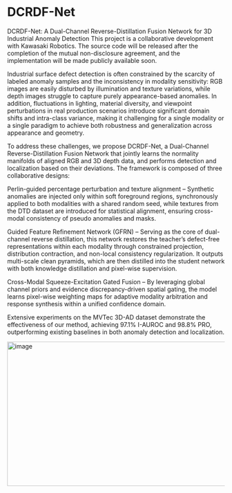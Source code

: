 # DCRDF-Net
DCRDF-Net: A Dual-Channel Reverse-Distillation Fusion Network for 3D Industrial Anomaly Detection
This project is a collaborative development with Kawasaki Robotics. The source code will be released after the completion of the mutual non-disclosure agreement, and the implementation will be made publicly available soon.

Industrial surface defect detection is often constrained by the scarcity of labeled anomaly samples and the inconsistency in modality sensitivity: RGB images are easily disturbed by illumination and texture variations, while depth images struggle to capture purely appearance-based anomalies. In addition, fluctuations in lighting, material diversity, and viewpoint perturbations in real production scenarios introduce significant domain shifts and intra-class variance, making it challenging for a single modality or a single paradigm to achieve both robustness and generalization across appearance and geometry.

To address these challenges, we propose DCRDF-Net, a Dual-Channel Reverse-Distillation Fusion Network that jointly learns the normality manifolds of aligned RGB and 3D depth data, and performs detection and localization based on their deviations. The framework is composed of three collaborative designs:

Perlin-guided percentage perturbation and texture alignment – Synthetic anomalies are injected only within soft foreground regions, synchronously applied to both modalities with a shared random seed, while textures from the DTD dataset are introduced for statistical alignment, ensuring cross-modal consistency of pseudo anomalies and masks.

Guided Feature Refinement Network (GFRN) – Serving as the core of dual-channel reverse distillation, this network restores the teacher’s defect-free representations within each modality through constrained projection, distribution contraction, and non-local consistency regularization. It outputs multi-scale clean pyramids, which are then distilled into the student network with both knowledge distillation and pixel-wise supervision.

Cross-Modal Squeeze-Excitation Gated Fusion – By leveraging global channel priors and evidence discrepancy-driven spatial gating, the model learns pixel-wise weighting maps for adaptive modality arbitration and response synthesis within a unified confidence domain.

Extensive experiments on the MVTec 3D-AD dataset demonstrate the effectiveness of our method, achieving 97.1% I-AUROC and 98.8% PRO, outperforming existing baselines in both anomaly detection and localization.

<img width="865" height="334" alt="image" src="https://github.com/user-attachments/assets/f201f326-4cb4-4dea-aa91-643da69c1b43" />
